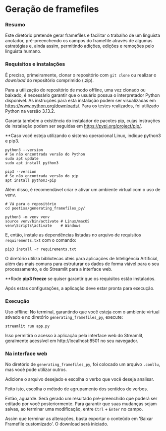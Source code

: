 # Geração de framefiles

### Resumo
Este diretório pretende gerar framefiles e facilitar o trabalho de um linguista anotador, pré-preenchendo os campos do framefile através de algumas estratégias e, ainda assim, permitindo adições, edições e remoções pelo linguista humano.

### Requisitos e instalações
É preciso, primeiramente, clonar o repositório com `git clone` ou realizar o <i>download</i> do repositório comprimido (.zip).

Para a utilização do repositório de modo offline, uma vez clonado ou baixado, é necessário garantir que o usuário possua o interpretador Python disponível. As instruções para esta instalação podem ser visualizadas em https://www.python.org/downloads/. Para os testes realizados, foi utilizado Python na versão 3.13.2.

Garanta também a existência do instalador de pacotes pip, cujas instruções de instalação podem ser seguidas em https://pypi.org/project/pip/.

**Caso você esteja utilizando o sistema operacional Linux, indique python3 e pip3.

```
python3 --version
# Se não encontrada versão do Python
sudo apt update
sudo apt install python3

pip3 --version
# Se não encontrada versão do pip
apt install python3-pip 
```

Além disso, é recomendável criar e ativar um ambiente virtual com o uso de venv.

```
# Vá para o repositório
cd poetisa/generating_framefiles_py/

python3 -m venv venv
source venv/bin/activate # Linux/macOS
venv\Scripts\activate    # Windows
```

E, então, instale as dependências listadas no arquivo de requisitos `requirements.txt` com o comando:
```
pip3 install -r requirements.txt
```

O diretório utiliza bibliotecas úteis para aplicações de Inteligência Artificial, além das mais comuns para estruturar os dados de forma viável para o seu processamento, e do Streamlit para a interface web.

**Rode <b>pip3 freeze</b> se quiser garantir que os requisitos estão instalados.

Após estas configurações, a aplicação deve estar pronta para execução.

### Execução

Uso offline: No terminal, garantindo que você esteja com o ambiente virtual ativado e no diretório `generating_framefiles_py`, execute:
```
streamlit run app.py
```

Isso permitirá o acesso à aplicação pela interface web do Streamlit, geralmente acessível em http://localhost:8501 no seu navegador.

### Na interface web
No diretório de `generating_framefiles_py`, foi colocado um arquivo `.conllu`, mas você pode utilizar outros. 

Adicione o arquivo desejado e escolha o verbo que você deseja analisar.

Feito isto, escolha o método de agrupamento dos sentidos de verbos.

Então, aguarde. Será gerado um resultado pré-preenchido que poderá ser editado por você posteriormente. Para garantir que suas mudanças sejam salvas, ao terminar uma modificação, entre `Ctrl` + `Enter` no campo.

Assim que terminar as alterações, basta exportar o conteúdo em 'Baixar Framefile customizado'. O download será iniciado.